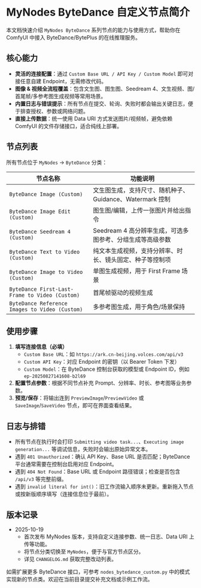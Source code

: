 # MyNodes ByteDance 自定义节点简介

本文档快速介绍 `MyNodes ByteDance` 系列节点的能力与使用方式，帮助你在 ComfyUI 中接入 ByteDance/BytePlus 的在线推理服务。

## 核心能力

- **灵活的连接配置**：通过 `Custom Base URL / API Key / Custom Model` 即可对接任意自建 Endpoint，无需修改代码。
- **图像 & 视频全流程覆盖**：包含文生图、图生图、Seedream 4、文生视频、图/首尾帧/多参考图生成视频等常用场景。
- **内置日志与错误提示**：所有节点在提交、轮询、失败时都会输出关键日志，便于排查授权、参数或网络问题。
- **直接上传数据**：统一使用 Data URI 方式发送图片/视频帧，避免依赖 ComfyUI 的文件存储接口，适合纯线上部署。

## 节点列表

所有节点位于 `MyNodes` -> `ByteDance` 分类：

| 节点名称 | 功能说明 |
| --- | --- |
| `ByteDance Image (Custom)` | 文生图生成，支持尺寸、随机种子、Guidance、Watermark 控制 |
| `ByteDance Image Edit (Custom)` | 图生图/编辑，上传一张图片并给出指令 |
| `ByteDance Seedream 4 (Custom)` | Seedream 4 高分辨率生成，可选多图参考、分组生成等高级参数 |
| `ByteDance Text to Video (Custom)` | 纯文本生成视频，支持分辨率、时长、镜头固定、种子等控制项 |
| `ByteDance Image to Video (Custom)` | 单图生成视频，用于 First Frame 场景 |
| `ByteDance First-Last-Frame to Video (Custom)` | 首尾帧驱动的视频生成 |
| `ByteDance Reference Images to Video (Custom)` | 多参考图生成，用于角色/场景保持 |

## 使用步骤

1. **填写连接信息（必填）**
   - `Custom Base URL`：如 `https://ark.cn-beijing.volces.com/api/v3`
   - `Custom API Key`：对应 Endpoint 的密钥（以 Bearer Token 下发）
   - `Custom Model`：在 ByteDance 控制台获取的模型或 Endpoint ID，例如 `ep-20250827141608-b2l69`
2. **配置节点参数**：根据不同节点补充 Prompt、分辨率、时长、参考图等业务参数。
3. **预览/保存**：将输出连到 `PreviewImage`/`PreviewVideo` 或 `SaveImage`/`SaveVideo` 节点，即可在界面查看结果。

## 日志与排错

- 所有节点在执行时会打印 `Submitting video task...`、`Executing image generation...` 等调试信息，失败时会输出原始异常文本。
- 遇到 `401 Unauthorized`：确认 API Key、Base URL 是否匹配；ByteDance 平台通常需要在控制台启用对应 Endpoint。
- 遇到 `404 Not Found`：Base URL 或 Endpoint 路径错误；检查是否包含 `/api/v3` 等完整前缀。
- 遇到 `invalid literal for int()`：旧工作流输入顺序未更新。重新拖入节点或按新版顺序填写（连接信息位于最前）。

## 版本记录

- 2025-10-19
  - 首次发布 MyNodes 版本，支持自定义连接参数、统一日志、Data URI 上传等功能。
  - 将节点分类切换至 `MyNodes`，便于与官方节点区分。
  - 详见 `CHANGELOG.md` 获取完整改动列表。

如需扩展更多 ByteDance 接口，可参考 `nodes_bytedance_custom.py` 中的模式实现新的节点类。欢迎在当前目录提交补充文档或示例工作流。 
